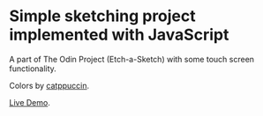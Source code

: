 # Simple sketching project implemented with JavaScript
A part of The Odin Project (Etch-a-Sketch) with some touch screen functionality.

Colors by [catppuccin](https://catppuccin.com/).

[Live Demo](https://gvaa.github.io/sketcher/).
